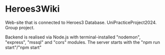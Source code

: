 # Heroes3Wiki
Web-site that is connected to Heroes3 Database. UniPracticeProject2024.
Group project.

Backend is realised via Node.js with terminal-installed "nodemon", "express", "mssql" and "cors" modules.
The server starts with the "npm run start"/"npm start"